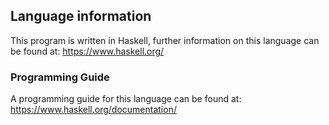 <!--
TODO: Provide additional language information detailing the version and IDE used
-->
## Language information 
This program is written in Haskell, further information on this language can 
be found at: <https://www.haskell.org/>

### Programming Guide 
A programming guide for this language can be found at:
<https://www.haskell.org/documentation/>
